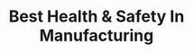 ---
title: Best Health & Safety In Manufacturing
icon: factory
sort-order: 2
nominees: [ Bury Black Pudding Company, Centurion Safety Products, H+H UK Ltd, Hughes Safety Showers, IMI Critical Engineering, Ryobi UK ltd, Siemens Mobility, Trigon Snacks Trading Ltd ]
---